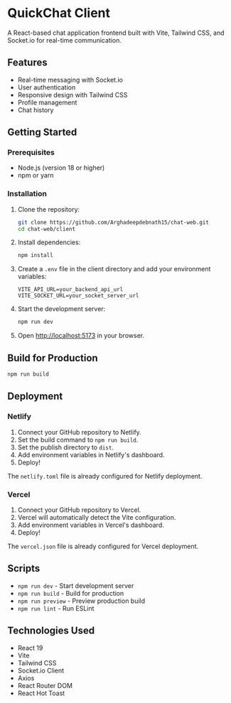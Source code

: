 # QuickChat Client

A React-based chat application frontend built with Vite, Tailwind CSS, and Socket.io for real-time communication.

## Features

- Real-time messaging with Socket.io
- User authentication
- Responsive design with Tailwind CSS
- Profile management
- Chat history

## Getting Started

### Prerequisites

- Node.js (version 18 or higher)
- npm or yarn

### Installation

1. Clone the repository:
   ```bash
   git clone https://github.com/Arghadeepdebnath15/chat-web.git
   cd chat-web/client
   ```

2. Install dependencies:
   ```bash
   npm install
   ```

3. Create a `.env` file in the client directory and add your environment variables:
   ```
   VITE_API_URL=your_backend_api_url
   VITE_SOCKET_URL=your_socket_server_url
   ```

4. Start the development server:
   ```bash
   npm run dev
   ```

5. Open [http://localhost:5173](http://localhost:5173) in your browser.

## Build for Production

```bash
npm run build
```

## Deployment

### Netlify

1. Connect your GitHub repository to Netlify.
2. Set the build command to `npm run build`.
3. Set the publish directory to `dist`.
4. Add environment variables in Netlify's dashboard.
5. Deploy!

The `netlify.toml` file is already configured for Netlify deployment.

### Vercel

1. Connect your GitHub repository to Vercel.
2. Vercel will automatically detect the Vite configuration.
3. Add environment variables in Vercel's dashboard.
4. Deploy!

The `vercel.json` file is already configured for Vercel deployment.

## Scripts

- `npm run dev` - Start development server
- `npm run build` - Build for production
- `npm run preview` - Preview production build
- `npm run lint` - Run ESLint

## Technologies Used

- React 19
- Vite
- Tailwind CSS
- Socket.io Client
- Axios
- React Router DOM
- React Hot Toast
